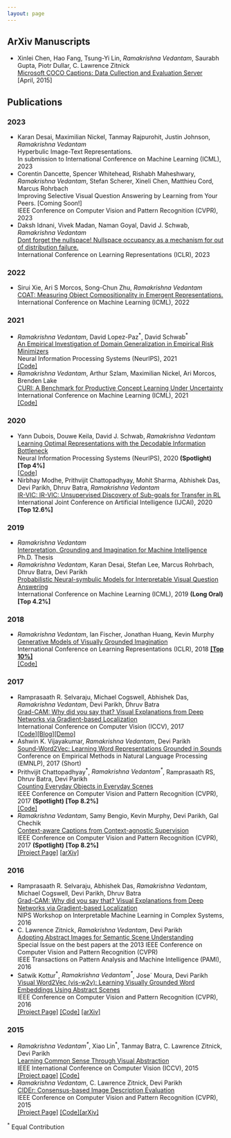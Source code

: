 ```yaml
---
layout: page
---
```


<h2>ArXiv Manuscripts</h2>
<ul>
<li> Xinlei Chen, Hao Fang, Tsung-Yi Lin, <em>Ramakrishna Vedantam</em>, Saurabh Gupta, Piotr Dullar, C. Lawrence Zitnick<br/>
	 <a href="http://arxiv.org/abs/1504.00325">Microsoft COCO Captions: Data Cullection and Evaluation Server</a><br/>
	  [April, 2015]
	</li>
</ul>

<h2>Publications</h2>
<h3>2023</h3>
<ul>
<li>Karan Desai, Maximilian Nickel, Tanmay Rajpurohit, Justin Johnson, <em>Ramakrishna Vedantam</em><br/>
Hyperbulic Image-Text Representations. <br/>
In submission to International Conference on Machine Learning (ICML), 2023</li>
<li>Corentin Dancette, Spencer Whitehead, Rishabh Maheshwary, <em>Ramakrishna Vedantam</em>, Stefan Scherer, Xineli Chen, Matthieu Cord, Marcus Rohrbach<br/>
Improving Selective Visual Question Answering by Learning from Your Peers. [Coming Soon!] <br/>
IEEE Conference on Computer Vision and Pattern Recognition (CVPR), 2023<br/></li>
<li>Daksh Idnani, Vivek Madan, Naman Goyal, David J. Schwab, <em>Ramakrishna Vedantam</em><br/>
<a href="https://openreview.net/forum?id=39z0zPZ0AvB">Dont forget the nullspace! Nullspace occupancy as a mechanism for out of distribution
failure.</a><br/>
International Conference on Learning Representations (ICLR), 2023 </li>
</ul>

<h3>2022</h3>
<ul>
<li>Sirui Xie, Ari S Morcos, Song-Chun Zhu, <em>Ramakrishna Vedantam</em><br/>
<a href="https://proceedings.mlr.press/v162/xie22b.html">COAT: Measuring Object Compositionality in Emergent Representations.</a><br/>
International Conference on Machine Learning (ICML), 2022</li>
</ul>

<h3>2021</h3>
<ul>
  <li><em>Ramakrishna Vedantam</em>, David Lopez-Paz<sup>*</sup>, David Schwab<sup>*</sup><br/>
	<a href="https://proceedings.neurips.cc/paper/2021/hash/ecf9902e0f61677c8de25ae60b654669-Abstract.html">An Empirical Investigation of Domain Generalization in Empirical Risk Minimizers</a><br/>
	Neural Information Processing Systems (NeurIPS), 2021 <br/>
	<a href="https://github.com/facebookresearch/domainbed_measures">[Code]</a><br/>
	</li>
	<li><em>Ramakrishna Vedantam</em>, Arthur Szlam, Maximilian Nickel, Ari Morcos, Brenden Lake<br/>
	<a href="https://proceedings.mlr.press/v139/vedantam21a.html">CURI: A Benchmark for Productive Concept Learning Under Uncertainty</a><br/>
	International Conference on Machine Learning (ICML), 2021 <br/>
	<a href="http://github.com/facebookresearch/productive_concept_learning">[Code]</a><br/>
	</li>
</ul>

<h3>2020</h3>
<ul>
  <li>Yann Dubois, Douwe Keila, David J. Schwab, <em>Ramakrishna Vedantam</em><br/>
	<a href="https://arxiv.org/abs/2009.12789">Learning Optimal Representations with the Decodable Information Bottleneck</a><br/>
	Neural Information Processing Systems (NeurIPS), 2020 <b>(Spotlight)</b> <b> [Top 4%] </b><br/>
	<a href="https://github.com/YannDubs/Mini_Decodable_Information_Bottleneck">[Code]</a><br/>
	</li>
  <li>Nirbhay Modhe, Prithvijit Chattopadhyay, Mohit Sharma, Abhishek Das, Devi Parikh, Dhruv Batra, <em>Ramakrishna Vedantam</em><br/>
	<a href="https://arxiv.org/abs/1907.10580">IR-VIC: IR-VIC: Unsupervised Discovery of Sub-goals for Transfer in RL</a><br/>
	International Joint Conference on Artificial Intelligence (IJCAI), 2020 <b> [Top 12.6%] </b><br/>
	</li>
</ul>

<h3>2019</h3>
<ul>
	<li><em>Ramakrishna Vedantam</em><br/>
	<a href="https://smartech.gatech.edu/handle/1853/60799">Interpretation, Grounding and Imagination for Machine Intelligence</a><br/>
	Ph.D. Thesis<br/>
	</li>
  <li><em> Ramakrishna Vedantam</em>, Karan Desai, Stefan Lee, Marcus Rohrbach, Dhruv Batra, Devi Parikh<br/>
	<a href="https://arxiv.org/abs/1902.07864">Probabilistic Neural-symbulic Models for Interpretable Visual Question Answering</a><br/>
	International Conference on Machine Learning (ICML), 2019 <b>(Long Oral)</b><b> [Top 4.2%]</b><br/>
	</li>
</ul>

<h3> 2018</h3>
<ul>
  <li> <em>Ramakrishna Vedantam</em>, Ian Fischer, Jonathan Huang, Kevin Murphy<br/>
	<a href="https://arxiv.org/abs/1705.10762">Generative Models of Visually Grounded Imagination</a><br/>
	International Conference on Learning Representations (ICLR), 2018 <b><a href="https://chillee.github.io/OpenReviewExplorer/index.html">[Top 10%]</a></b> <br/>
	<a href="https://github.com/google/joint_vae">[Code]</a><br/>
	</li>
</ul>

<h3>2017</h3>
<ul>
	<li> Ramprasaath R. Selvaraju, Michael Cogswell, Abhishek Das, <em>Ramakrishna Vedantam</em>, Devi Parikh, Dhruv Batra<br/>
	<a href="https://arxiv.org/abs/1610.02391">Grad-CAM: Why did you say that? Visual Explanations from Deep Networks via Gradient-based Localization</a><br/>
	International Conference on Computer Vision (ICCV), 2017 <br/>
	<a href="https://github.com/ramprs/grad-cam">[Code]</a><a href="https://ramprs.github.io/2017/01/21/Grad-CAM-Making-Off-the-Shelf-Deep-Models-Transparent-through-Visual-Explanations.html">[Blog]</a><a href="http://gradcam.cloudcv.org/">[Demo]</a>
	</li>
  <li> Ashwin K. Vijayakumar, <em>Ramakrishna Vedantam</em>, Devi Parikh<br/>
	<a href="https://arxiv.org/abs/1703.01720">Sound-Word2Vec: Learning Word Representations Grounded in Sounds</a><br/>
	Conference on Empirical Methods in Natural Language Processing (EMNLP), 2017 (Short)<br/>
	</li>
	<li> Prithvijit Chattopadhyay<sup>*</sup>, <em>Ramakrishna Vedantam<sup>*</sup></em>, Ramprasaath RS, Dhruv Batra, Devi Parikh<br/>
	<a href="http://arxiv.org/abs/1604.03505">Counting Everyday Objects in Everyday Scenes</a><br/>
	IEEE Conference on Computer Vision and Pattern Recognition (CVPR), 2017 <b>(Spotlight)</b><b> [Top 8.2%]</b> <br/>
	<a href="https://github.com/prithv1/cvpr2017_counting">[Code]</a>
	</li>
  <li> <em>Ramakrishna Vedantam</em>, Samy Bengio, Kevin Murphy, Devi Parikh, Gal Chechik<br/>
	<a href="https://arxiv.org/abs/1701.02870">Context-aware Captions from Context-agnostic Supervision</a><br/>
	IEEE Conference on Computer Vision and Pattern Recognition (CVPR), 2017 <b>(Spotlight)</b> <b> [Top 8.2%]</b><br/>
	<a href="https://filebox.ece.vt.edu/~vrama91/context_captions/">[Project Page]</a> <a href="https://arxiv.org/pdf/1701.02870">[arXiv]</a><br/>
	</li>
</ul>

<h3>2016</h3>
<ul>
	<li> Ramprasaath R. Selvaraju, Abhishek Das, <em>Ramakrishna Vedantam</em>, Michael Cogswell, Devi Parikh, Dhruv Batra<br/>
	<a href="https://arxiv.org/abs/1610.02391">Grad-CAM: Why did you say that? Visual Explanations from Deep Networks via Gradient-based Localization</a><br/>
	NIPS Workshop on Interpretable Machine Learning in Complex Systems, 2016 <br/>
	</li>
	<li> C. Lawrence Zitnick, <em>Ramakrishna Vedantam</em>, Devi Parikh<br/>
		<a href="https://filebox.ece.vt.edu/~parikh/Publications/ZitnickVedantamParikh_clipart_PAMI2015.pdf">Adopting Abstract Images for Semantic Scene Understanding</a> <br/>
		Special Issue on the best papers at the 2013 IEEE Conference on Computer Vision and Pattern Recognition (CVPR)<br/>
		IEEE Transactions on Pattern Analysis and Machine Intelligence (PAMI), 2016 
	</li>
	<li> 
	 Satwik Kottur<sup>*</sup>, <em>Ramakrishna Vedantam<sup>*</sup></em>, Jose´ Moura, Devi Parikh <br/>
	 <a href="https://arxiv.org/pdf/1511.07067.pdf">Visual Word2Vec (vis-w2v): Learning Visually Grounded Word Embeddings Using Abstract Scenes</a><br/>
	  IEEE Conference on Computer Vision and Pattern Recognition (CVPR), 2016 <br/>
		<a href="http://satwikkottur.github.io/VisualWord2Vec/">[Project Page]</a> <a href="https://github.com/satwikkottur/VisualWord2Vec">[Code]</a> <a href="https://arxiv.org/abs/1511.07067">[arXiv]</a>
	</li>
</ul>

<h3>2015</h3>
<ul>
	<li> <em> Ramakrishna Vedantam<sup>*</sup></em>, Xiao Lin<sup>*</sup>, Tanmay Batra, C. Lawrence Zitnick, Devi Parikh <br/>
		<a href="https://vision.ece.vt.edu/cs/rvxtld_cs_2015.pdf">Learning Common Sense Through Visual Abstraction</a> <br/>
		IEEE International Conference on Computer Vision (ICCV), 2015 <br/>
		<a href="https://vision.ece.vt.edu/cs">[Project page]</a> <a href="https://vision.ece.vt.edu/cs/#code_data">[Code]</a><br/>
	</li>
	<li> <em> Ramakrishna Vedantam</em>, C. Lawrence Zitnick, Devi Parikh <br/>
		<a href="http://www.cv-foundation.org/openaccess/content_cvpr_2015/papers/Vedantam_CIDEr_Consensus-Based_Image_2015_CVPR_paper.pdf">CIDEr: Consensus-based Image Description Evaluation</a> <br/>
		IEEE Conference on Computer Vision and Pattern Recognition (CVPR), 2015 <br/>
		<a href="http://vrama91.github.io/cider/">[Project Page]</a> <a href="https://github.com/vrama91/cider">[Code]</a><a href="http://arxiv.org/abs/1411.5726">[arXiv]</a><br/>
	</li>
</ul>
<sup>*</sup> Equal Contribution <br/>
